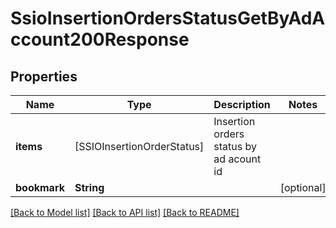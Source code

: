 # SsioInsertionOrdersStatusGetByAdAccount200Response

## Properties
Name | Type | Description | Notes
------------ | ------------- | ------------- | -------------
**items** | [SSIOInsertionOrderStatus] | Insertion orders status by ad acount id | 
**bookmark** | **String** |  | [optional] 

[[Back to Model list]](../README.md#documentation-for-models) [[Back to API list]](../README.md#documentation-for-api-endpoints) [[Back to README]](../README.md)


